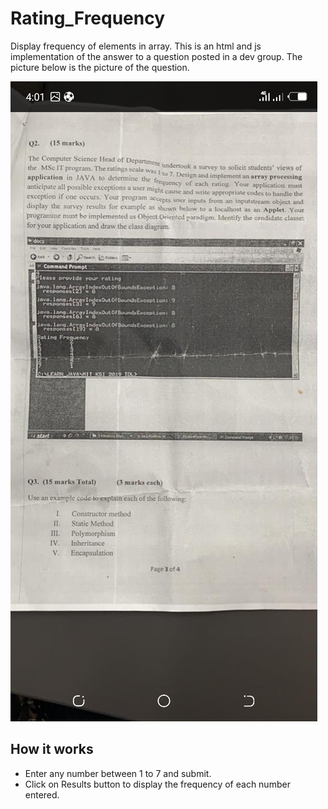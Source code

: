 # Rating_Frequency
Display frequency of elements in array.
This is an html and js implementation of the answer to a question posted in a dev group.
The picture below is the picture of the question.


![Question](Rating_Scale.png)


## How it works
* Enter any number between 1 to 7 and submit.
* Click on Results button to display the frequency of each number entered.


